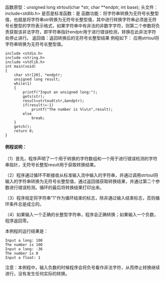 函数原型：unsigned long strtoul(char *str, char **endptr, int base);
头文件：include<stdlib.h>
是否是标准函数：是
函数功能：将字符串转换为无符号长整型值，也就是将字符串str转换为无符号长整型值，其中进行转换字符串必须是无符号长整型的字符表示格式，如果字符串中有非法的非数字字符，则第二个参数将负责获取该非法字符，即字符串指针endptr用于进行错误检测，转换在此非法字符处停止进行。
返回值：返回转换后的无符号长整型结果
例程如下： 应用strtoul将字符串转换为无符号长整型值。
```  
include <stdio.h>
include <string.h>
include <stdlib.h>
int main(void)
{
    char str[20], *endptr;
    unsigned long result;
    while(1)
    {
        printf("Input an unsigned long:");
        gets(str);
        result=strtoud(str,&endptr);
        if(result!=-1)
            printf("The number is %lu\n",result);
        else
            break;
    }
    getch();
    return 0;
}
```

#### 例程说明：
（1）首先，程序声明了一个用于转换的字符数组和一个用于进行错误检测的字符串指针，无符号长整型result用于获取转换结果。

（2）程序通过循环不断接收从标准输入流中输入的字符串，并通过调用strtoul将输入的字符串转换为无符号长整型值，通过返回值获取转换结果，并通过第二个参数进行错误检测。循环的最后将转换结果打印出来。

（3）程序规定将字符串"1"作为循环结束的标志，除非通过输入结束标志，否则循环条件总是成立的。

（4）如果输入一个正确的长整型字符串，程序会正确转换；如果输入一个负数，程序返回零。

本例程的运行结果是：
```  
Input a long: 100
The number is 100
Input a long: -36
The number is 0
Input a float: 1
```
注意：本例程中，输入负数的时候程序会将负号看作非法字符，从而停止转换继续进行，没有发生任何实际的转换。
